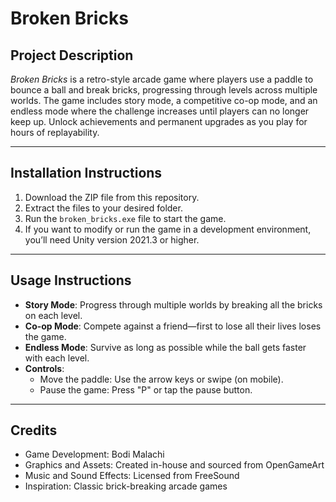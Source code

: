 # **Broken Bricks**

## **Project Description**

*Broken Bricks* is a retro-style arcade game where players use a paddle to bounce a ball and break bricks, progressing through levels across multiple worlds. The game includes story mode, a competitive co-op mode, and an endless mode where the challenge increases until players can no longer keep up. Unlock achievements and permanent upgrades as you play for hours of replayability.

---

## **Installation Instructions**

1. Download the ZIP file from this repository.  
2. Extract the files to your desired folder.  
3. Run the `broken_bricks.exe` file to start the game.  
4. If you want to modify or run the game in a development environment, you’ll need Unity version 2021.3 or higher.

---

## **Usage Instructions**

* **Story Mode**: Progress through multiple worlds by breaking all the bricks on each level.  
* **Co-op Mode**: Compete against a friend—first to lose all their lives loses the game.  
* **Endless Mode**: Survive as long as possible while the ball gets faster with each level.  
* **Controls**:  
  * Move the paddle: Use the arrow keys or swipe (on mobile).  
  * Pause the game: Press "P" or tap the pause button.

---

## **Credits**

* Game Development: Bodi Malachi  
* Graphics and Assets: Created in-house and sourced from OpenGameArt  
* Music and Sound Effects: Licensed from FreeSound  
* Inspiration: Classic brick-breaking arcade games